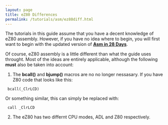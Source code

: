 ```yaml
---
layout: page
title: eZ80 Differences
permalink: /tutorials/asm/ez80diff.html
---
```


The tutorials in this guide assume that you have a decent knowledge of eZ80 assembly. However, if you have no idea where to begin, you will first want to begin with the updated version of [**Asm in 28 Days**](http://media.taricorp.net/83pa28d/lesson/toc.html#lessons).

Of course, eZ80 assembly is a little different than what the guide uses throught. Most of the ideas are entirely applicable, although the following **must** also be taken into account:

1. The **bcall()** and **bjump()** macros are no no longer nessasary. If you have Z80 code that looks like this:

```
 bcall(_ClrLCD)
```

Or something similar, this can simply be replaced with:

```
 call _ClrLCD
```

2. The eZ80 has two differnt CPU modes, ADL and Z80 respectively.
